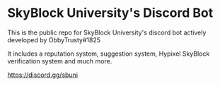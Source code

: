 # SkyBlock University's Discord Bot

This is the public repo for SkyBlock University's discord bot actively developed by ObbyTrusty#1825

It includes a reputation system, suggestion system, Hypixel SkyBlock verification system and much more.

https://discord.gg/sbuni
